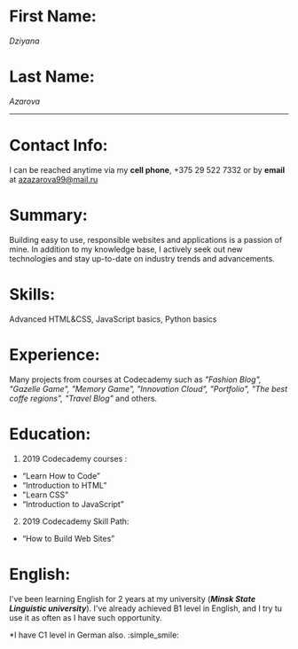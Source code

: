  # First Name: 
 *Dziyana* 
 
 # Last Name: 
 *Azarova*

***************************************

 # Contact Info: 

 I can be reached anytime via my **cell phone**, +375 29 522 7332 or by **email** at azazarova99@mail.ru

 # Summary:

 Building  easy to use, responsible websites and applications is a passion of mine. In addition to my knowledge base, I actively seek out new technologies and stay up-to-date on industry trends and advancements.  

 # Skills:

 Advanced HTML&CSS, JavaScript basics, Python basics

 # Experience:

 Many projects from courses at Codecademy such as *"Fashion Blog", "Gazelle Game", "Memory Game", "Innovation Cloud", "Portfolio", "The best coffe regions", "Travel Blog"* and others.

 # Education:

1. 2019 Codecademy courses :
- “Learn How to Code”
- “Introduction to HTML”
- "Learn CSS"
- “Introduction to JavaScript”

2. 2019 Codecademy Skill Path:
- “How to Build Web Sites”

# English:

I've been learning English for 2 years at my university (***Minsk State Linguistic university***). I've already achieved B1 level in English, and I try tu use it as often as I have such opportunity.

\*I have C1 level in German also. :simple_smile:




